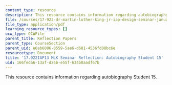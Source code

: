 ```yaml
---
content_type: resource
description: This resource contains information regarding autobiography Student 15.
file: /courses/17-922-dr-martin-luther-king-jr-iap-design-seminar-january-iap-2013/166feda613afd26be55f634b0aadf67b_MIT17_922IAP13_RefPapr3Q.pdf
file_type: application/pdf
learning_resource_types: []
ocw_type: OCWFile
parent_title: Reflection Papers
parent_type: CourseSection
parent_uid: e6ab6006-8559-5ae6-d681-4536fd08bc6e
resourcetype: Document
title: '17.922IAP13 MLK Seminar Reflection: Autobiography Student 15'
uid: 166feda6-13af-d26b-e55f-634b0aadf67b
---
```

This resource contains information regarding autobiography Student 15.

